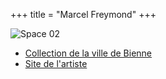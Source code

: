 +++
title = "Marcel Freymond"
+++

![Space 02](/images/m1345.jpg)

- [Collection de la ville de Bienne](https://kunstsammlung.biel-bienne.ch/fr/mikrosite/freymond-marcel/space-02-m-1345?werk_id=7473293&ort=)
- [Site de l'artiste](https://www.marcelfreymond.com/)